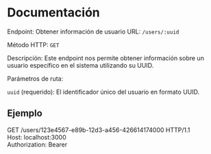# Documentación
Endpoint: Obtener información de usuario
URL: `/users/:uuid`

Método HTTP: `GET`

Descripción: Este endpoint nos permite obtener información sobre un usuario específico en el sistema utilizando su UUID.

Parámetros de ruta:

`uuid` (requerido): El identificador único del usuario en formato UUID.
## Ejemplo

GET /users/123e4567-e89b-12d3-a456-426614174000 HTTP/1.1  
Host: localhost:3000   
Authorization: Bearer <token>

